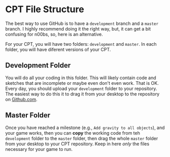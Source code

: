# CPT File Structure

The best way to use GitHub is to have a `development` branch and a `master` branch. I highly recommend doing it the right way, but, it can get a bit confusing for n00bs, so, here is an alternative.

For your CPT, you will have two folders: `development` and `master`. In each folder, you will have diferent versions of your CPT.

## Development Folder
You will do all your coding in this folder. This will likely contain code and sketches that are incomplete or maybe even don't even work. That is OK. Every day, you should upload your `development` folder to your repository. The easiest way to do this it to drag it from your desktop to the repository on [Github.com](https://github.com).

## Master Folder
Once you have reached a milestone (e.g., `Add gravity to all objects`), and your game works, then you can **copy** the working code from teh `development` folder to the `master` folder, then drag the whole `master` folder from your desktop to your CPT repository. Keep in here *only* the files necessary for your game to run.
